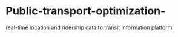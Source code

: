 # Public-transport-optimization-
real-time location and ridership data to transit information platform
